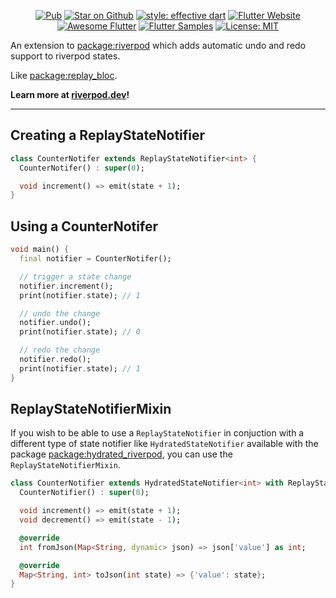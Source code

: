 <p align="center">
  <a href="https://pub.dev/packages/replay_riverpod"><img src="https://img.shields.io/pub/v/replay_riverpod.svg" alt="Pub"></a>
  <a href="https://github.com/gaganyadav80/replay_riverpod"><img src="https://img.shields.io/github/stars/gaganyadav80/replay_riverpod.svg?style=flat&logo=github&colorB=deeppink&label=stars" alt="Star on Github"></a>
  <a href="https://github.com/tenhobi/effective_dart"><img src="https://img.shields.io/badge/style-effective_dart-40c4ff.svg" alt="style: effective dart"></a>
  <a href="https://docs.flutter.dev/development/data-and-backend/state-mgmt/options#riverpod"><img src="https://img.shields.io/badge/flutter-website-deepskyblue.svg" alt="Flutter Website"></a>
  <a href="https://github.com/Solido/awesome-flutter#standard"><img src="https://img.shields.io/badge/awesome-flutter-blue.svg?longCache=true" alt="Awesome Flutter"></a>
  <a href="https://fluttersamples.com"><img src="https://img.shields.io/badge/flutter-samples-teal.svg?longCache=true" alt="Flutter Samples"></a>
  <a href="https://opensource.org/licenses/MIT"><img src="https://img.shields.io/badge/license-MIT-purple.svg" alt="License: MIT"></a>
</p>

An extension to [package:riverpod](https://github.com/rrousselGit/riverpod) which adds automatic undo and redo support to riverpod states.

Like [package:replay_bloc](https://pub.dev/packages/replay_bloc).

**Learn more at [riverpod.dev](https://riverpod.dev)!**


---

## Creating a ReplayStateNotifier

```dart
class CounterNotifer extends ReplayStateNotifier<int> {
  CounterNotifer() : super(0);

  void increment() => emit(state + 1);
}
```

## Using a CounterNotifer

```dart
void main() {
  final notifier = CounterNotifer();

  // trigger a state change
  notifier.increment();
  print(notifier.state); // 1

  // undo the change
  notifier.undo();
  print(notifier.state); // 0

  // redo the change
  notifier.redo();
  print(notifier.state); // 1
}
```

## ReplayStateNotifierMixin

If you wish to be able to use a `ReplayStateNotifier` in conjuction with a different type of state notifier like `HydratedStateNotifier` available with the package [package:hydrated_riverpod](https://pub.dev/packages/hydrated_riverpod), you can use the `ReplayStateNotifierMixin`.

```dart
class CounterNotifier extends HydratedStateNotifier<int> with ReplayStateNotifierMixin {
  CounterNotifier() : super(0);

  void increment() => emit(state + 1);
  void decrement() => emit(state - 1);

  @override
  int fromJson(Map<String, dynamic> json) => json['value'] as int;

  @override
  Map<String, int> toJson(int state) => {'value': state};
}
```

